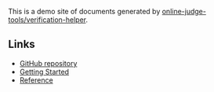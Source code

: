 This is a demo site of documents generated by [online-judge-tools/verification-helper](https://github.com/online-judge-tools/verification-helper).

## Links

-   [GitHub repository](https://github.com/online-judge-tools/verification-helper)
-   [Getting Started](https://online-judge-tools.github.io/verification-helper/installer.html)
-   [Reference](https://online-judge-tools.github.io/verification-helper/document.html)
